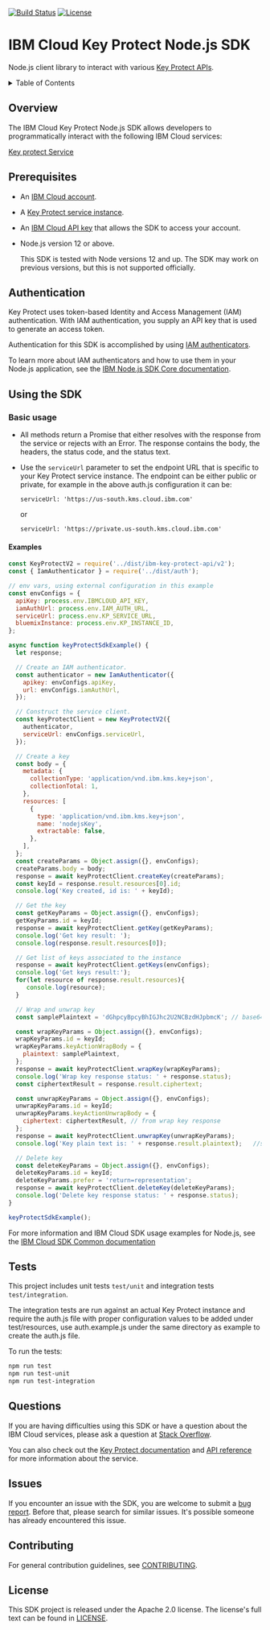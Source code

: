 [![Build Status](https://travis-ci.com/IBM/keyprotect-nodejs-client.svg?branch=master)](https://travis-ci.com/IBM/keyprotect-nodejs-client)
[![License](https://img.shields.io/badge/License-Apache%202.0-blue.svg)](https://opensource.org/licenses/Apache-2.0)

# IBM Cloud Key Protect Node.js SDK
Node.js client library to interact with various [Key Protect APIs](https://cloud.ibm.com/apidocs/key-protect).

<details>
<summary>Table of Contents</summary>

* [Overview](#overview)
* [Prerequisites](#prerequisites)
* [Authentication](#authentication)
* [Using the SDK](#using-the-sdk)
* [Tests](#tests)
* [Questions](#questions)
* [Issues](#issues)
* [Contributing](#contributing)
* [License](#license)

</details>

## Overview

The IBM Cloud Key Protect Node.js SDK allows developers to programmatically interact with the following
IBM Cloud services:

[Key protect Service](https://cloud.ibm.com/apidocs/key-protect) 

## Prerequisites

- An [IBM Cloud account](https://cloud.ibm.com/registration).
- A [Key Protect service instance](https://cloud.ibm.com/catalog/services/key-protect).
- An [IBM Cloud API key](https://cloud.ibm.com/iam/apikeys) that allows the SDK to access your account.
- Node.js version 12 or above.

  This SDK is tested with Node versions 12 and up. The SDK may work on previous versions, but this is not supported
  officially.

## Authentication

Key Protect uses token-based Identity and Access Management (IAM) authentication. With IAM authentication, you supply an API key that is used to generate an access token. 

Authentication for this SDK is accomplished by
using [IAM authenticators](https://github.com/IBM/ibm-cloud-sdk-common/blob/master/README.md#authentication).

To learn more about IAM authenticators and how to use them in your Node.js application, see
the [IBM Node.js SDK Core documentation](https://github.com/IBM/node-sdk-core/blob/master/Authentication.md).

## Using the SDK

### Basic usage

- All methods return a Promise that either resolves with the response from the service or rejects with an Error. The
  response contains the body, the headers, the status code, and the status text. 
- Use the `serviceUrl` parameter to set the endpoint URL that is specific to your Key Protect service instance. The 
  endpoint can be either public or private, for example in the above auth.js configuration it can be:
  
  ```
  serviceUrl: 'https://us-south.kms.cloud.ibm.com'
  ```
  or
  ```
  serviceUrl: 'https://private.us-south.kms.cloud.ibm.com'
  ```

#### Examples

```js
const KeyProtectV2 = require('../dist/ibm-key-protect-api/v2');
const { IamAuthenticator } = require('../dist/auth');

// env vars, using external configuration in this example
const envConfigs = {
  apiKey: process.env.IBMCLOUD_API_KEY,
  iamAuthUrl: process.env.IAM_AUTH_URL,
  serviceUrl: process.env.KP_SERVICE_URL,
  bluemixInstance: process.env.KP_INSTANCE_ID,
};

async function keyProtectSdkExample() {
  let response;

  // Create an IAM authenticator.
  const authenticator = new IamAuthenticator({
    apikey: envConfigs.apiKey,
    url: envConfigs.iamAuthUrl,
  });

  // Construct the service client.
  const keyProtectClient = new KeyProtectV2({
    authenticator,
    serviceUrl: envConfigs.serviceUrl,
  });

  // Create a key
  const body = {
    metadata: {
      collectionType: 'application/vnd.ibm.kms.key+json',
      collectionTotal: 1,
    },
    resources: [
      {
        type: 'application/vnd.ibm.kms.key+json',
        name: 'nodejsKey',
        extractable: false,
      },
    ],
  };
  const createParams = Object.assign({}, envConfigs);
  createParams.body = body;
  response = await keyProtectClient.createKey(createParams);
  const keyId = response.result.resources[0].id;
  console.log('Key created, id is: ' + keyId);

  // Get the key
  const getKeyParams = Object.assign({}, envConfigs);
  getKeyParams.id = keyId;
  response = await keyProtectClient.getKey(getKeyParams);
  console.log('Get key result: ');
  console.log(response.result.resources[0]);

  // Get list of keys associated to the instance
  response = await keyProtectClient.getKeys(envConfigs);
  console.log('Get keys result:');
  for(let resource of response.result.resources){
     console.log(resource);
  }

  // Wrap and unwrap key
  const samplePlaintext = 'dGhpcyBpcyBhIGJhc2U2NCBzdHJpbmcK'; // base64 encoded plaintext

  const wrapKeyParams = Object.assign({}, envConfigs);
  wrapKeyParams.id = keyId;
  wrapKeyParams.keyActionWrapBody = {
    plaintext: samplePlaintext,
  };
  response = await keyProtectClient.wrapKey(wrapKeyParams);
  console.log('Wrap key response status: ' + response.status);
  const ciphertextResult = response.result.ciphertext;

  const unwrapKeyParams = Object.assign({}, envConfigs);
  unwrapKeyParams.id = keyId;
  unwrapKeyParams.keyActionUnwrapBody = {
    ciphertext: ciphertextResult, // from wrap key response
  };
  response = await keyProtectClient.unwrapKey(unwrapKeyParams);
  console.log('Key plain text is: ' + response.result.plaintext);   //should be the same as 'samplePlaintext' above

  // Delete key
  const deleteKeyParams = Object.assign({}, envConfigs);
  deleteKeyParams.id = keyId;
  deleteKeyParams.prefer = 'return=representation';
  response = await keyProtectClient.deleteKey(deleteKeyParams);
  console.log('Delete key response status: ' + response.status);
}

keyProtectSdkExample();
```

For more information and IBM Cloud SDK usage examples for Node.js, see
the [IBM Cloud SDK Common documentation](https://github.com/IBM/ibm-cloud-sdk-common/blob/master/README.md)

## Tests

This project includes unit tests `test/unit` and integration tests `test/integration`.

The integration tests are run against an actual Key Protect instance and require the auth.js file with 
proper configuration values to be added under test/resources, use auth.example.js under the same directory 
as example to create the auth.js file.

To run the tests:

```sh
npm run test
npm run test-unit
npm run test-integration
```

## Questions

If you are having difficulties using this SDK or have a question about the IBM Cloud services,
please ask a question at
[Stack Overflow](http://stackoverflow.com/questions/ask?tags=ibm-cloud).

You can also check out the [Key Protect documentation](https://cloud.ibm.com/docs/key-protect)
and [API reference](https://cloud.ibm.com/apidocs/key-protect) for more information about the service.

## Issues
If you encounter an issue with the SDK, you are welcome to submit
a [bug report](https://github.com/IBM/keyprotect-nodejs-client/issues).
Before that, please search for similar issues. It's possible someone has
already encountered this issue.

## Contributing

For general contribution guidelines, see [CONTRIBUTING](CONTRIBUTING.md).

## License

This SDK project is released under the Apache 2.0 license. The license's full text can be found in [LICENSE](LICENSE).